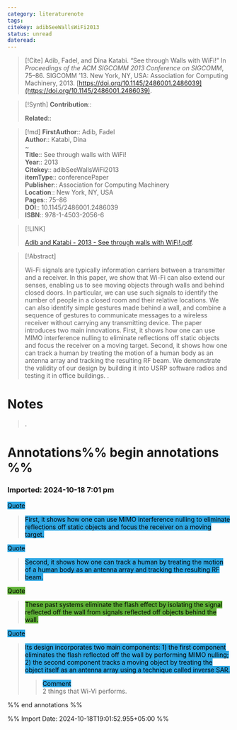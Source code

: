 ```yaml
---
category: literaturenote
tags: 
citekey: adibSeeWallsWiFi2013
status: unread
dateread:
---
```


> [!Cite]
> Adib, Fadel, and Dina Katabi. “See through Walls with WiFi!” In _Proceedings of the ACM SIGCOMM 2013 Conference on SIGCOMM_, 75–86. SIGCOMM ’13. New York, NY, USA: Association for Computing Machinery, 2013. [https://doi.org/10.1145/2486001.2486039](https://doi.org/10.1145/2486001.2486039).

>[!Synth]
>**Contribution**:: 
>
>**Related**:: 
>

>[!md]
> **FirstAuthor**:: Adib, Fadel  
> **Author**:: Katabi, Dina  
~    
> **Title**:: See through walls with WiFi!  
> **Year**:: 2013   
> **Citekey**:: adibSeeWallsWiFi2013  
> **itemType**:: conferencePaper  
> **Publisher**:: Association for Computing Machinery  
> **Location**:: New York, NY, USA   
> **Pages**:: 75–86  
> **DOI**:: 10.1145/2486001.2486039  
> **ISBN**:: 978-1-4503-2056-6    

> [!LINK] 
>
>  [Adib and Katabi - 2013 - See through walls with WiFi!.pdf](file://D:\Mega\Zotero\projects\See%20through%20walls%20with%20WifI\Adib%20and%20Katabi%20-%202013%20-%20See%20through%20walls%20with%20WiFi!.pdf).

> [!Abstract]
>
> Wi-Fi signals are typically information carriers between a transmitter and a receiver. In this paper, we show that Wi-Fi can also extend our senses, enabling us to see moving objects through walls and behind closed doors. In particular, we can use such signals to identify the number of people in a closed room and their relative locations. We can also identify simple gestures made behind a wall, and combine a sequence of gestures to communicate messages to a wireless receiver without carrying any transmitting device. The paper introduces two main innovations. First, it shows how one can use MIMO interference nulling to eliminate reflections off static objects and focus the receiver on a moving target. Second, it shows how one can track a human by treating the motion of a human body as an antenna array and tracking the resulting RF beam. We demonstrate the validity of our design by building it into USRP software radios and testing it in office buildings.
>.
> 
# Notes
>.


# Annotations%% begin annotations %%



### Imported: 2024-10-18 7:01 pm



<mark style="background-color: #2ea8e5">Quote</mark>

> <mark style="background-color: #2ea8e5">First, it shows how one can use MIMO interference nulling to eliminate reflections off static objects and focus the receiver on a moving target.</mark>  
> 


<mark style="background-color: #2ea8e5">Quote</mark>

> <mark style="background-color: #2ea8e5">Second, it shows how one can track a human by treating the motion of a human body as an antenna array and tracking the resulting RF beam.</mark>  
> 


<mark style="background-color: #5fb236">Quote</mark>

> <mark style="background-color: #5fb236">These past systems eliminate the flash effect by isolating the signal reflected off the wall from signals reflected off objects behind the wall.</mark>  
> 


<mark style="background-color: #2ea8e5">Quote</mark>

> <mark style="background-color: #2ea8e5">Its design incorporates two main components: 1) the first component eliminates the flash reflected off the wall by performing MIMO nulling; 2) the second component tracks a moving object by treating the object itself as an antenna array using a technique called inverse SAR.</mark>  
> 
>> <mark style="background-color: #2ea8e5">Comment</mark>  
>> 2 things that Wi-Vi performs.




%% end annotations %%

%% Import Date: 2024-10-18T19:01:52.955+05:00 %%
